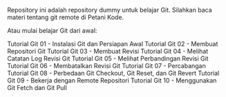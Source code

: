 Repository ini adalah repository dummy untuk belajar Git. Silahkan baca materi tentang git remote di Petani Kode.

Atau mulai belajar Git dari awal:

Tutorial Git 01 - Instalasi Git dan Persiapan Awal
Tutorial Git 02 - Membuat Repositori Git
Tutorial Git 03 - Membuat Revisi
Tutorial Git 04 - Melihat Catatan Log Revisi Git
Tutorial Git 05 - Melihat Perbandingan Revisi Git
Tutorial Git 06 - Membatalkan Revisi Git
Tutorial Git 07 - Percabangan
Tutorial Git 08 - Perbedaan Git Checkout, Git Reset, dan Git Revert
Tutorial Git 09 - Bekerja dengan Remote Repositori
Tutorial Git 10 - Menggunakan Git Fetch dan Git Pull
